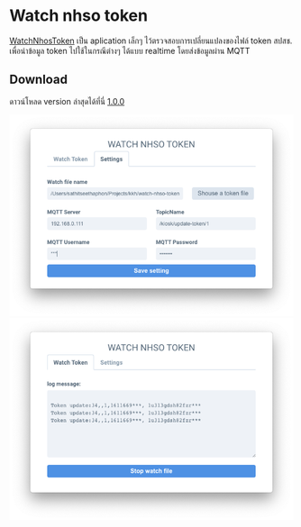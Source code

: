 # Watch nhso token

[WatchNhosToken](https://dixonsatit.github.io/watch-nhso-token) เป็น aplication เล็กๆ ไว้ตรวจสอบการเปลี่ยนแปลงของไฟล์ token  สปสช. เพื่อนำข้อมูล token ไปใช้ในกรณีต่างๆ ได้แบบ realtime โดยส่งข้อมูลผ่าน MQTT

## Download
ดาวน์โหลด version ล่าสุดได้ที่นี่ [1.0.0](https://github.com/dixonsatit/watch-nhso-token/releases/tag/v1.0.0)



![](screen-shot1.png)
![](screen-shot2.png)